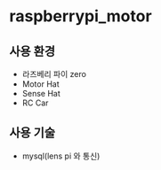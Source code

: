 # raspberrypi_motor

## 사용 환경
- 라즈베리 파이 zero
- Motor Hat
- Sense Hat
- RC Car

## 사용 기술
- mysql(lens pi 와 통신)